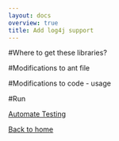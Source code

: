 ```yaml
---
layout: docs
overview: true
title: Add log4j support
---
```


#Where to get these libraries?

#Modifications to ant file

#Modifications to code - usage

#Run


[Automate Testing](lets_add_junit.html)

[Back to home](index.html)